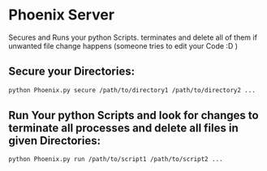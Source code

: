 # Phoenix Server

Secures and Runs your python Scripts. terminates and delete all of them if unwanted file change happens (someone tries to edit your Code :D )


## Secure your Directories:
```bash
python Phoenix.py secure /path/to/directory1 /path/to/directory2 ...
```

## Run Your python Scripts and look for changes to terminate all processes and delete all files in given Directories:
```bash
python Phoenix.py run /path/to/script1 /path/to/script2 ...
```
